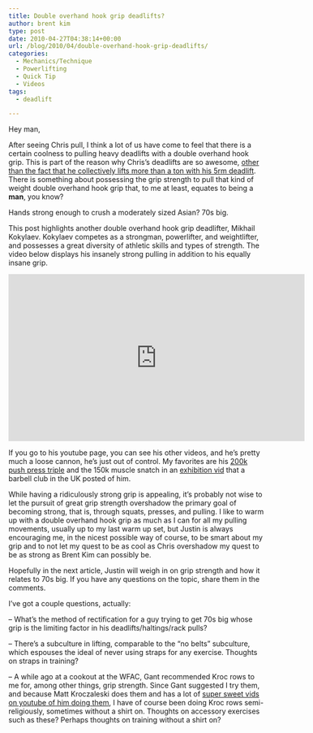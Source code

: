 ```yaml
---
title: Double overhand hook grip deadlifts?
author: brent kim
type: post
date: 2010-04-27T04:38:14+00:00
url: /blog/2010/04/double-overhand-hook-grip-deadlifts/
categories:
  - Mechanics/Technique
  - Powerlifting
  - Quick Tip
  - Videos
tags:
  - deadlift

---
```

Hey man,
  

  
After seeing Chris pull, I think a lot of us have come to feel that there is a certain coolness to pulling heavy deadlifts with a double overhand hook grip. This is part of the reason why Chris&#8217;s deadlifts are so awesome, [other than the fact that he collectively lifts more than a ton with his 5rm deadlift][1]. There is something about possessing the grip strength to pull that kind of weight double overhand hook grip that, to me at least, equates to being a **man**, you know?
  

  
Hands strong enough to crush a moderately sized Asian? 70s big.
  

  
This post highlights another double overhand hook grip deadlifter, Mikhail Kokylaev. Kokylaev competes as a strongman, powerlifter, and weightlifter, and possesses a great diversity of athletic skills and types of strength. The video below displays his insanely strong pulling in addition to his equally insane grip.
  

  
<span class="embed-youtube" style="text-align:center; display: block;"><iframe class='youtube-player' type='text/html' width='584' height='329' src='https://www.youtube.com/embed/DhwsCCtsaDk?version=3&#038;rel=1&#038;fs=1&#038;autohide=2&#038;showsearch=0&#038;showinfo=1&#038;iv_load_policy=1&#038;wmode=transparent' allowfullscreen='true' style='border:0;'></iframe></span>
  

  
If you go to his youtube page, you can see his other videos, and he&#8217;s pretty much a loose cannon, he&#8217;s just out of control. My favorites are his [200k push press triple][2] and the 150k muscle snatch in an [exhibition vid][3] that a barbell club in the UK posted of him.
  

  
While having a ridiculously strong grip is appealing, it&#8217;s probably not wise to let the pursuit of great grip strength overshadow the primary goal of becoming strong, that is, through squats, presses, and pulling. I like to warm up with a double overhand hook grip as much as I can for all my pulling movements, usually up to my last warm up set, but Justin is always encouraging me, in the nicest possible way of course, to be smart about my grip and to not let my quest to be as cool as Chris overshadow my quest to be as strong as Brent Kim can possibly be.
  

  
Hopefully in the next article, Justin will weigh in on grip strength and how it relates to 70s big. If you have any questions on the topic, share them in the comments.
  

  
I&#8217;ve got a couple questions, actually:
  

  
&#8211; What&#8217;s the method of rectification for a guy trying to get 70s big whose grip is the limiting factor in his deadlifts/haltings/rack pulls?
  

  
&#8211; There&#8217;s a subculture in lifting, comparable to the &#8220;no belts&#8221; subculture, which espouses the ideal of never using straps for any exercise. Thoughts on straps in training?
  

  
&#8211; A while ago at a cookout at the WFAC, Gant recommended Kroc rows to me for, among other things, grip strength. Since Gant suggested I try them, and because Matt Kroczaleski does them and has a lot of [super sweet vids on youtube of him doing them][4], I have of course been doing Kroc rows semi-religiously, sometimes without a shirt on. Thoughts on accessory exercises such as these? Perhaps thoughts on training without a shirt on?

 [1]: http://www.youtube.com/user/JLascek#p/u/18/hHwO9ynmYdc
 [2]: http://www.youtube.com/watch?v=rXXszjlqxhI
 [3]: http://www.youtube.com/watch?v=65jovqRDaDs
 [4]: http://www.youtube.com/watch?v=D7jAIdoORxI&feature=related